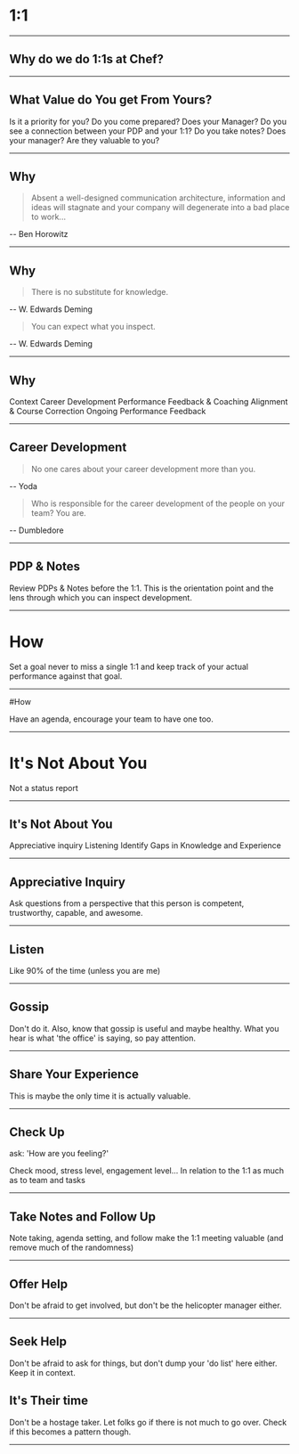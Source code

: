 # 1:1

---
## Why do we do 1:1s at Chef?

---
## What Value do You get From Yours?

Is it a priority for you?
Do you come prepared? Does your Manager?
Do you see a connection between your PDP and your 1:1?
Do you take notes? Does your manager?
Are they valuable to you?

---
## Why

> Absent a well-designed communication architecture, information and ideas will stagnate and your company will degenerate into a bad place to work...

-- Ben Horowitz

---
## Why

> There is no substitute for knowledge.

-- W. Edwards Deming

> You can expect what you inspect.

-- W. Edwards Deming

---
## Why

Context
Career Development
Performance Feedback & Coaching
Alignment & Course Correction
Ongoing Performance Feedback

---
## Career Development

> No one cares about your career development more than you.

-- Yoda

> Who is responsible for the career development of the people on your team? You are.

-- Dumbledore  

---
## PDP & Notes

Review PDPs & Notes before the 1:1. This is the orientation point and the lens through which you can inspect development.

---
# How

Set a goal never to miss a single 1:1 and keep track of your actual performance against that goal.

---
#How

Have an agenda, encourage your team to have one too.

---
# It's Not About You
Not a status report

---
## It's Not About You

Appreciative inquiry
Listening
Identify Gaps in Knowledge and Experience

---
## Appreciative Inquiry

Ask questions from a perspective that this person is competent, trustworthy, capable, and awesome.

---
## Listen

Like 90% of the time (unless you are me)

---
## Gossip

Don't do it. Also, know that gossip is useful and maybe healthy. What you hear is what 'the office' is saying, so pay attention.

---
## Share Your Experience

This is maybe the only time it is actually valuable.

---
## Check Up

ask: 'How are you feeling?'

Check mood, stress level, engagement level... In relation to the 1:1 as much as to team and tasks

---
## Take Notes and Follow Up

Note taking, agenda setting, and follow make the 1:1  meeting valuable (and remove much of the randomness)

---
## Offer Help

Don't be afraid to get involved, but don't be the helicopter manager either.

---
## Seek Help

Don't be afraid to ask for things, but don't dump your 'do list' here either. Keep it in context.

## It's Their time

Don't be a hostage taker. Let folks go if there is not much to go over. Check if this becomes a pattern though.

---
